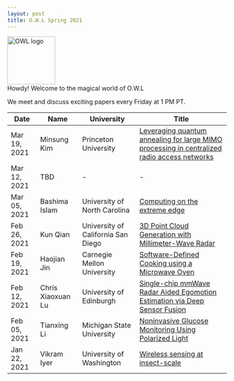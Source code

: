 ```yaml
---
layout: post
title: O.W.L Spring 2021
---
```


<img src="{{ site.url }}/OWL_logo.png" alt="OWL logo" style="width:110px;height:110px;"> 
<div class="message">
  Howdy! Welcome to the magical world of O.W.L
</div>

We meet and discuss exciting papers every Friday at 1 PM PT. 


| Date      | Name | University |Title |
| ----------- | ----------- | ---- | ------------------|
|Mar 19, 2021|Minsung Kim |Princeton University |<a href="https://sites.google.com/view/minsungk/home/">Leveraging quantum annealing for large MIMO processing in centralized radio access networks</a>|
|Mar 12, 2021|TBD |-|-|
|Mar 05, 2021|Bashima Islam |University of North Carolina |<a href="https://www.cs.unc.edu/~bashima/">Computing on the extreme edge</a>|
|Feb 26, 2021|Kun Qian |University of California San Diego |<a href="https://www.kunqian.info/">3D Point Cloud Generation with Millimeter-Wave Radar</a>|
|Feb 19, 2021|Haojian Jin |Carnegie Mellon University |<a href="http://haojianj.in/"> Software-Defined Cooking using a Microwave Oven </a>|
|Feb 12, 2021|Chris Xiaoxuan Lu |University of Edinburgh |	<a href="https://christopherlu.github.io/publications/">Single-chip mmWave Radar Aided Egomotion Estimation via Deep Sensor Fusion</a>|
|Feb 05, 2021|Tianxing Li	   |Michigan State University | <a href="https://tianxing.me/">Noninvasive Glucose Monitoring Using Polarized Light</a>|
|Jan 22, 2021| Vikram Iyer |	University of Washington |<a href="https://homes.cs.washington.edu/~vsiyer/">Wireless sensing at insect-scale</a>|










